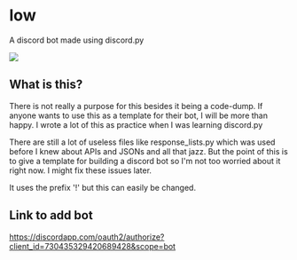 # low
A discord bot made using discord.py

![](https://raw.githubusercontent.com/buzZ-exe/low/master/pic.jpg?token=AQJMTP3GBHJWGZRTZVPVAZLBMVYTU)

## What is this?
There is not really a purpose for this besides it being a code-dump. If anyone wants to use this as a template for their bot, I will be more than happy.
I wrote a lot of this as practice when I was learning discord.py

There are still a lot of useless files like response_lists.py which was used before I knew about APIs and JSONs and all that jazz.
But the point of this is to give a template for building a discord bot so I'm not too worried about it right now. I might fix these issues later.

It uses the prefix '!' but this can easily be changed.

## Link to add bot
https://discordapp.com/oauth2/authorize?client_id=730435329420689428&scope=bot